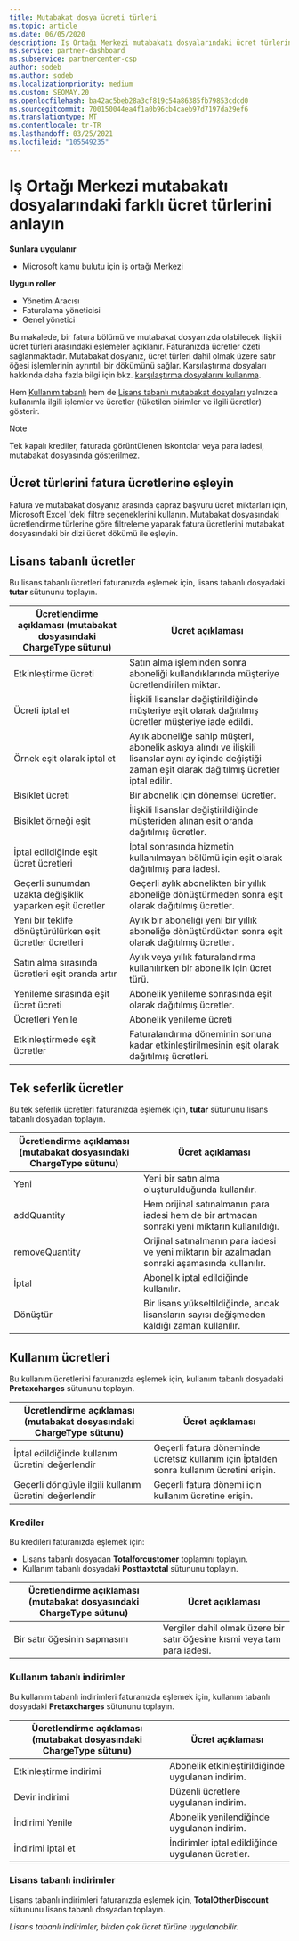 ```yaml
---
title: Mutabakat dosya ücreti türleri
ms.topic: article
ms.date: 06/05/2020
description: Iş Ortağı Merkezi mutabakatı dosyalarındaki ücret türlerini (örneğin, lisans tabanlı, kullanım tabanlı ve tek seferlik), kredilerin ve indirimlerle bulun.
ms.service: partner-dashboard
ms.subservice: partnercenter-csp
author: sodeb
ms.author: sodeb
ms.localizationpriority: medium
ms.custom: SEOMAY.20
ms.openlocfilehash: ba42ac5beb28a3cf819c54a86385fb79853cdcd0
ms.sourcegitcommit: 700150044ea4f1a0b96cb4caeb97d7197da29ef6
ms.translationtype: MT
ms.contentlocale: tr-TR
ms.lasthandoff: 03/25/2021
ms.locfileid: "105549235"
---
```

# <a name="understand-the-different-charge-types-in-partner-center-reconciliation-files"></a>Iş Ortağı Merkezi mutabakatı dosyalarındaki farklı ücret türlerini anlayın

**Şunlara uygulanır**

- Microsoft kamu bulutu için iş ortağı Merkezi

**Uygun roller**

- Yönetim Aracısı
- Faturalama yöneticisi
- Genel yönetici

Bu makalede, bir fatura bölümü ve mutabakat dosyanızda olabilecek ilişkili ücret türleri arasındaki eşlemeler açıklanır. Faturanızda ücretler özeti sağlanmaktadır. Mutabakat dosyanız, ücret türleri dahil olmak üzere satır öğesi işlemlerinin ayrıntılı bir dökümünü sağlar. Karşılaştırma dosyaları hakkında daha fazla bilgi için bkz. [karşılaştırma dosyalarını kullanma](use-the-reconciliation-files.md).

Hem [Kullanım tabanlı](usage-based-recon-files.md) hem de [Lisans tabanlı mutabakat dosyaları](license-based-recon-files.md) yalnızca kullanımla ilgili işlemler ve ücretler (tüketilen birimler ve ilgili ücretler) gösterir.

> [!NOTE]
> Tek kapalı krediler, faturada görüntülenen iskontolar veya para iadesi, mutabakat dosyasında  gösterilmez.

## <a name="map-charge-types-to-invoice-charges"></a>Ücret türlerini fatura ücretlerine eşleyin

Fatura ve mutabakat dosyanız arasında çapraz başvuru ücret miktarları için, Microsoft Excel 'deki filtre seçeneklerini kullanın. Mutabakat dosyasındaki ücretlendirme türlerine göre filtreleme yaparak fatura ücretlerini mutabakat dosyasındaki bir dizi ücret dökümü ile eşleyin.

## <a name="license-based-charges"></a>Lisans tabanlı ücretler

Bu lisans tabanlı ücretleri faturanızda eşlemek için, lisans tabanlı dosyadaki **tutar** sütununu toplayın.

| Ücretlendirme açıklaması (mutabakat dosyasındaki ChargeType sütunu) | Ücret açıklaması |
| ------------------------------------------------------------- | ------------------ |
| Etkinleştirme ücreti | Satın alma işleminden sonra aboneliği kullandıklarında müşteriye ücretlendirilen miktar. |
| Ücreti iptal et | İlişkili lisanslar değiştirildiğinde müşteriye eşit olarak dağıtılmış ücretler müşteriye iade edildi. |
| Örnek eşit olarak iptal et | Aylık aboneliğe sahip müşteri, abonelik askıya alındı ve ilişkili lisanslar aynı ay içinde değiştiği zaman eşit olarak dağıtılmış ücretler iptal edilir. |
| Bisiklet ücreti | Bir abonelik için dönemsel ücretler. |
| Bisiklet örneği eşit | İlişkili lisanslar değiştirildiğinde müşteriden alınan eşit oranda dağıtılmış ücretler. |
| İptal edildiğinde eşit ücret ücretleri | İptal sonrasında hizmetin kullanılmayan bölümü için eşit olarak dağıtılmış para iadesi. |
| Geçerli sunumdan uzakta değişiklik yaparken eşit ücretler | Geçerli aylık abonelikten bir yıllık aboneliğe dönüştürmeden sonra eşit olarak dağıtılmış ücretler. |
| Yeni bir teklife dönüştürülürken eşit ücretler ücretleri | Aylık bir aboneliği yeni bir yıllık aboneliğe dönüştürdükten sonra eşit olarak dağıtılmış ücretler. |
| Satın alma sırasında ücretleri eşit oranda artır | Aylık veya yıllık faturalandırma kullanılırken bir abonelik için ücret türü. |
| Yenileme sırasında eşit ücret ücreti | Abonelik yenileme sonrasında eşit olarak dağıtılmış ücretler. |
| Ücretleri Yenile | Abonelik yenileme ücreti |
| Etkinleştirmede eşit ücretler | Faturalandırma döneminin sonuna kadar etkinleştirilmesinin eşit olarak dağıtılmış ücretleri. |

## <a name="one-time-charges"></a>Tek seferlik ücretler

Bu tek seferlik ücretleri faturanızda eşlemek için, **tutar** sütununu lisans tabanlı dosyadan toplayın.

| Ücretlendirme açıklaması (mutabakat dosyasındaki ChargeType sütunu) | Ücret açıklaması |
| ------------------------------------------------------------- | ------------------ |
| Yeni | Yeni bir satın alma oluşturulduğunda kullanılır. |
| addQuantity | Hem orijinal satınalmanın para iadesi hem de bir artmadan sonraki yeni miktarın kullanıldığı. |
| removeQuantity | Orijinal satınalmanın para iadesi ve yeni miktarın bir azalmadan sonraki aşamasında kullanılır. |
| İptal | Abonelik iptal edildiğinde kullanılır. |
| Dönüştür | Bir lisans yükseltildiğinde, ancak lisansların sayısı değişmeden kaldığı zaman kullanılır. |

## <a name="usage-charges"></a>Kullanım ücretleri

Bu kullanım ücretlerini faturanızda eşlemek için, kullanım tabanlı dosyadaki **Pretaxcharges** sütununu toplayın.

| Ücretlendirme açıklaması (mutabakat dosyasındaki ChargeType sütunu) | Ücret açıklaması |
| ------------------------------------------------------------- | ------------------ |
| İptal edildiğinde kullanım ücretini değerlendir | Geçerli fatura döneminde ücretsiz kullanım için İptalden sonra kullanım ücretini erişin. |
| Geçerli döngüyle ilgili kullanım ücretini değerlendir | Geçerli fatura dönemi için kullanım ücretine erişin. |

### <a name="credits"></a>Krediler

Bu kredileri faturanızda eşlemek için:

- Lisans tabanlı dosyadan **Totalforcustomer** toplamını toplayın.
- Kullanım tabanlı dosyadaki **Posttaxtotal** sütununu toplayın.

| Ücretlendirme açıklaması (mutabakat dosyasındaki ChargeType sütunu) | Ücret açıklaması |
| ------------------------------------------------------------- | ------------------ |
| Bir satır öğesinin sapmasını | Vergiler dahil olmak üzere bir satır öğesine kısmi veya tam para iadesi. |

### <a name="usage-based-discounts"></a>Kullanım tabanlı indirimler

Bu kullanım tabanlı indirimleri faturanızda eşlemek için, kullanım tabanlı dosyadaki **Pretaxcharges** sütununu toplayın.

| Ücretlendirme açıklaması (mutabakat dosyasındaki ChargeType sütunu) | Ücret açıklaması |
| ------------------------------------------------------------- | ------------------ |
| Etkinleştirme indirimi | Abonelik etkinleştirildiğinde uygulanan indirim. |
| Devir indirimi | Düzenli ücretlere uygulanan indirim. |
| İndirimi Yenile | Abonelik yenilendiğinde uygulanan indirim. |
| İndirimi iptal et | İndirimler iptal edildiğinde uygulanan ücretler. |

### <a name="license-based-discounts"></a>Lisans tabanlı indirimler

Lisans tabanlı indirimleri faturanızda eşlemek için, **TotalOtherDiscount** sütununu lisans tabanlı dosyadan toplayın.

*Lisans tabanlı indirimler, birden çok ücret türüne uygulanabilir.*
